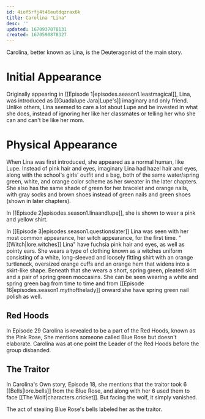 ```yaml
---
id: 4iof5rfj4t46eutdqzrax6k
title: Carolina "Lina"
desc: ''
updated: 1670937078131
created: 1670590878327
---
```

Carolina, better known as Lina, is the Deuteragonist of the main story.

# Initial Appearance
Originally appearing in [[Episode 1|episodes.season1.leastmagical]], Lina, was introduced as [[Guadalupe Jara|Lupe's]] imaginary and only friend. Unlike others, Lina seemed to care a lot about Lupe and be invested in what she does, instead of ignoring her like her classmates or telling her who she can and can't be like her mom.

# Physical Appearance
When Lina was first introduced, she appeared as a normal human, like Lupe. Instead of pink hair and eyes, imaginary Lina had hazel hair and eyes, along with the school's girls' outfit and a bag, both of the same water/spring green, white, and orange color scheme as her sweater in the later chapters. She also has the same shade of green for her bracelet and orange nails, with gray socks and brown shoes instead of green nails and green shoes (shown in later chapters).

In [[Episode 2|episodes.season1.linaandlupe]], she is shown to wear a pink and yellow shirt.

In [[Episode 3|episodes.season1.questionslater]] Lina was seen with her most common appearance, her witch appearance, for the first time. "[[Witch|lore.witches]] Lina" have fuchsia pink hair and eyes, as well as pointy ears. She wears a type of clothing known as a witches uniform consisting of a white, long-sleeved and loosely fitting shirt with an orange turtleneck, oversized orange cuffs and an orange hem that widens into a skirt-like shape. Beneath that she wears a short, spring green, pleated skirt and a pair of spring green moccasins. She can be seen wearing a white and spring green bag from time to time and from [[Episode 16|episodes.season1.mythofthelady]] onward she have spring green nail polish as well.

## Red Hoods
In Episode 29 Carolina is revealed to be a part of the Red Hoods, known as the Pink Rose, She mentions someone called Blue Rose but doesn't elaborate. Carolina was at one point the Leader of the Red Hoods before the group disbanded.

## The Traitor
In Carolina's Own story, Episode 18, she mentions that the traitor took 6 [[Bells|lore.bells]] from the Blue Rose, and along with her 6 used them to face [[The Wolf|characters.cricket]]. But facing the wolf, it simply vanished.

The act of stealing Blue Rose's bells labeled her as the traitor.